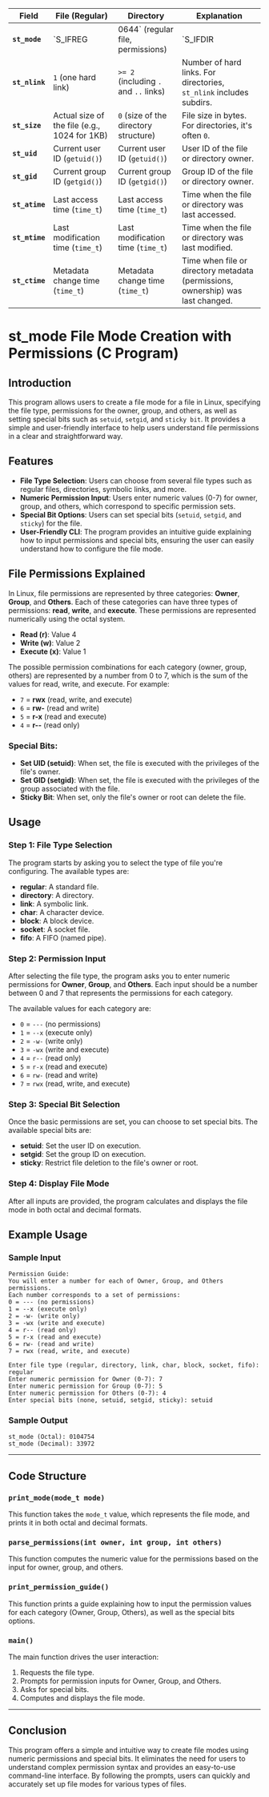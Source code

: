 | **Field**       | **File (Regular)**                            | **Directory**                               | **Explanation**                                                  |
|-----------------|-----------------------------------------------|---------------------------------------------|------------------------------------------------------------------|
| **`st_mode`**    | `S_IFREG | 0644` (regular file, permissions)  | `S_IFDIR | 0755` (directory, permissions)   | Specifies the file type (regular or directory) and access mode. |
| **`st_nlink`**   | `1` (one hard link)                           | `>= 2` (including `.` and `..` links)        | Number of hard links. For directories, `st_nlink` includes subdirs. |
| **`st_size`**    | Actual size of the file (e.g., 1024 for 1KB)  | `0` (size of the directory structure)        | File size in bytes. For directories, it's often `0`.             |
| **`st_uid`**     | Current user ID (`getuid()`)                  | Current user ID (`getuid()`)                 | User ID of the file or directory owner.                         |
| **`st_gid`**     | Current group ID (`getgid()`)                 | Current group ID (`getgid()`)                | Group ID of the file or directory owner.                        |
| **`st_atime`**   | Last access time (`time_t`)                   | Last access time (`time_t`)                  | Time when the file or directory was last accessed.               |
| **`st_mtime`**   | Last modification time (`time_t`)             | Last modification time (`time_t`)            | Time when the file or directory was last modified.               |
| **`st_ctime`**   | Metadata change time (`time_t`)               | Metadata change time (`time_t`)              | Time when file or directory metadata (permissions, ownership) was last changed. |






# st_mode **File Mode Creation with Permissions (C Program)**

## **Introduction**
This program allows users to create a file mode for a file in Linux, specifying the file type, permissions for the owner, group, and others, as well as setting special bits such as `setuid`, `setgid`, and `sticky bit`. It provides a simple and user-friendly interface to help users understand file permissions in a clear and straightforward way.

## **Features**
- **File Type Selection**: Users can choose from several file types such as regular files, directories, symbolic links, and more.
- **Numeric Permission Input**: Users enter numeric values (0-7) for owner, group, and others, which correspond to specific permission sets.
- **Special Bit Options**: Users can set special bits (`setuid`, `setgid`, and `sticky`) for the file.
- **User-Friendly CLI**: The program provides an intuitive guide explaining how to input permissions and special bits, ensuring the user can easily understand how to configure the file mode.

## **File Permissions Explained**
In Linux, file permissions are represented by three categories: **Owner**, **Group**, and **Others**. Each of these categories can have three types of permissions: **read**, **write**, and **execute**. These permissions are represented numerically using the octal system.

- **Read (r)**: Value 4
- **Write (w)**: Value 2
- **Execute (x)**: Value 1

The possible permission combinations for each category (owner, group, others) are represented by a number from 0 to 7, which is the sum of the values for read, write, and execute. For example:
- `7` = **rwx** (read, write, and execute)
- `6` = **rw-** (read and write)
- `5` = **r-x** (read and execute)
- `4` = **r--** (read only)

### **Special Bits**:
- **Set UID (setuid)**: When set, the file is executed with the privileges of the file's owner.
- **Set GID (setgid)**: When set, the file is executed with the privileges of the group associated with the file.
- **Sticky Bit**: When set, only the file's owner or root can delete the file.

## **Usage**

### **Step 1: File Type Selection**
The program starts by asking you to select the type of file you're configuring. The available types are:
- **regular**: A standard file.
- **directory**: A directory.
- **link**: A symbolic link.
- **char**: A character device.
- **block**: A block device.
- **socket**: A socket file.
- **fifo**: A FIFO (named pipe).

### **Step 2: Permission Input**
After selecting the file type, the program asks you to enter numeric permissions for **Owner**, **Group**, and **Others**. Each input should be a number between 0 and 7 that represents the permissions for each category.

The available values for each category are:
- `0` = `---` (no permissions)
- `1` = `--x` (execute only)
- `2` = `-w-` (write only)
- `3` = `-wx` (write and execute)
- `4` = `r--` (read only)
- `5` = `r-x` (read and execute)
- `6` = `rw-` (read and write)
- `7` = `rwx` (read, write, and execute)

### **Step 3: Special Bit Selection**
Once the basic permissions are set, you can choose to set special bits. The available special bits are:
- **setuid**: Set the user ID on execution.
- **setgid**: Set the group ID on execution.
- **sticky**: Restrict file deletion to the file's owner or root.

### **Step 4: Display File Mode**
After all inputs are provided, the program calculates and displays the file mode in both octal and decimal formats.

## **Example Usage**

### **Sample Input**
```plaintext
Permission Guide:
You will enter a number for each of Owner, Group, and Others permissions.
Each number corresponds to a set of permissions:
0 = --- (no permissions)
1 = --x (execute only)
2 = -w- (write only)
3 = -wx (write and execute)
4 = r-- (read only)
5 = r-x (read and execute)
6 = rw- (read and write)
7 = rwx (read, write, and execute)

Enter file type (regular, directory, link, char, block, socket, fifo): regular
Enter numeric permission for Owner (0-7): 7
Enter numeric permission for Group (0-7): 5
Enter numeric permission for Others (0-7): 4
Enter special bits (none, setuid, setgid, sticky): setuid
```

### **Sample Output**
```plaintext
st_mode (Octal): 0104754
st_mode (Decimal): 33972
```

---

## **Code Structure**

### **`print_mode(mode_t mode)`**
This function takes the `mode_t` value, which represents the file mode, and prints it in both octal and decimal formats.

### **`parse_permissions(int owner, int group, int others)`**
This function computes the numeric value for the permissions based on the input for owner, group, and others.

### **`print_permission_guide()`**
This function prints a guide explaining how to input the permission values for each category (Owner, Group, Others), as well as the special bits options.

### **`main()`**
The main function drives the user interaction:
1. Requests the file type.
2. Prompts for permission inputs for Owner, Group, and Others.
3. Asks for special bits.
4. Computes and displays the file mode.

---

## **Conclusion**
This program offers a simple and intuitive way to create file modes using numeric permissions and special bits. It eliminates the need for users to understand complex permission syntax and provides an easy-to-use command-line interface. By following the prompts, users can quickly and accurately set up file modes for various types of files.

